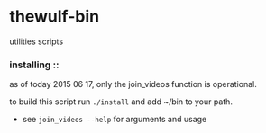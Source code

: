 # thewulf-bin
utilities scripts

### installing ::
as of today 2015 06 17, only the join_videos function is operational. 

to build this script run `./install` and add ~/bin to your path.
- see `join_videos --help` for arguments and usage
